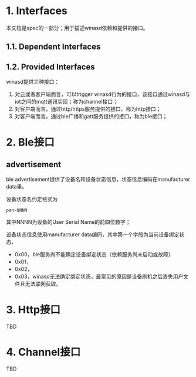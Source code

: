 # 1. Interfaces

本文档是spec的一部分；用于描述winasd依赖和提供的接口。

## 1.1. Dependent Interfaces

## 1.2. Provided Interfaces

winasd提供三种接口：

1. 对云或者客户端而言，可以trigger winasd行为的接口，该接口通过winasd与iot之间的mqtt通讯实现；称为channel接口；
2. 对客户端而言，通过http/https服务提供的接口，称为http接口；
3. 对客户端而言，通过ble广播和gatt服务提供的接口，称为ble接口；

# 2. Ble接口

## advertisement

ble advertisement提供了设备名和设备状态信息，状态信息编码在manufacturer data里。

设备状态名约定格式为

```
pan-NNNN
```

其中NNNN为设备的User Serial Name的前四位数字；

设备状态信息使用manufacturer data编码，其中第一个字段为当前设备绑定状态，

- 0x00，ble服务尚不能确定设备绑定状态（依赖服务尚未启动或故障）
- 0x01，
- 0x02，
- 0x03，winasd无法确定绑定状态，最常见的原因是设备刷机之后丢失用户文件且无法联网获取。

# 3. Http接口

TBD

# 4. Channel接口

TBD